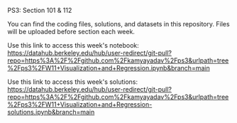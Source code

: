 PS3: Section 101 & 112

You can find the coding files, solutions, and datasets in this repository. Files will be uploaded before section each week.

Use this link to access this week's notebook: https://datahub.berkeley.edu/hub/user-redirect/git-pull?repo=https%3A%2F%2Fgithub.com%2Fkamyayadav%2Fps3&urlpath=tree%2Fps3%2FW11+Visualization+and+Regression.ipynb&branch=main

Use this link to access this week's solutions: https://datahub.berkeley.edu/hub/user-redirect/git-pull?repo=https%3A%2F%2Fgithub.com%2Fkamyayadav%2Fps3&urlpath=tree%2Fps3%2FW11+Visualization+and+Regression-solutions.ipynb&branch=main
